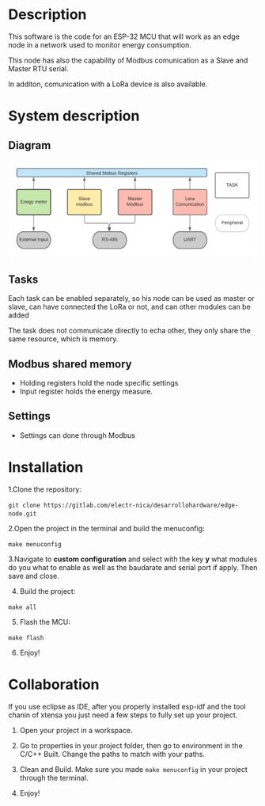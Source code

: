 # Description

This software is the code for an ESP-32 MCU that will work as an edge node in a network used to monitor energy consumption.

This node has also the capability of Modbus comunication as a Slave and Master RTU serial.


In additon, comunication with a LoRa device is also available.

# System description

## Diagram

![docs/images/Architecture.png](docs/images/Architecture.png)

## Tasks

Each task can be enabled separately, so his node can be used as master or slave, can have connected the LoRa or not, and can other modules can be added

The task does not communicate directly to echa other, they only share the same resource, which is memory.

## Modbus shared memory

- Holding registers hold the node specific settings
- Input register holds the energy measure.

## Settings

- Settings can done through Modbus

# Installation
1.Clone the repository:

`git clone https://gitlab.com/electr-nica/desarrollohardware/edge-node.git`

2.Open the project in the terminal and build the menuconfig:

`make menuconfig`

3.Navigate to __custom configuration__ and select with the key __y__ what modules do you what to enable as well as the baudarate and serial port if apply. Then save and close.

4. Build the project:

`make all`

5. Flash the MCU:

`make flash`

6. Enjoy!


# Collaboration

If you use eclipse as IDE, after you properly installed esp-idf and the tool chanin of xtensa you just need a few steps to fully set up your project.

1. Open your project in a workspace.

2. Go to properties in your project folder, then go to environment in the C/C++ Built. Change the paths to match with your paths. 

3. Clean and Build. Make sure you made `make menuconfig` in your project through the terminal.

4. Enjoy!

 
